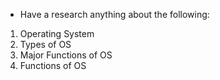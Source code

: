 - Have a research anything about the following:
1. Operating System
2. Types of OS
3. Major Functions of OS
4. Functions of OS